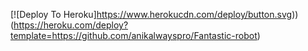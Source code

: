 [![Deploy To Heroku]https://www.herokucdn.com/deploy/button.svg))(https://heroku.com/deploy?template=https://github.com/anikalwayspro/Fantastic-robot)
